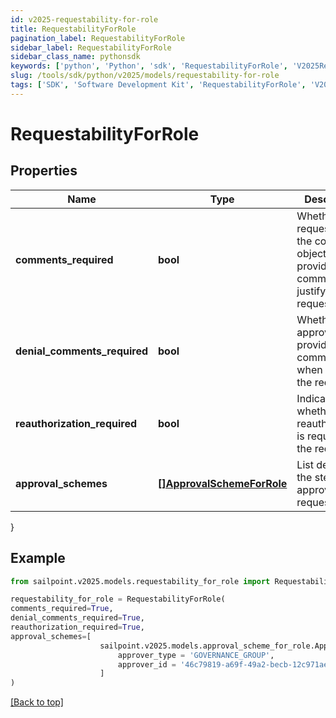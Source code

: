 ```yaml
---
id: v2025-requestability-for-role
title: RequestabilityForRole
pagination_label: RequestabilityForRole
sidebar_label: RequestabilityForRole
sidebar_class_name: pythonsdk
keywords: ['python', 'Python', 'sdk', 'RequestabilityForRole', 'V2025RequestabilityForRole'] 
slug: /tools/sdk/python/v2025/models/requestability-for-role
tags: ['SDK', 'Software Development Kit', 'RequestabilityForRole', 'V2025RequestabilityForRole']
---
```


# RequestabilityForRole


## Properties

Name | Type | Description | Notes
------------ | ------------- | ------------- | -------------
**comments_required** | **bool** | Whether the requester of the containing object must provide comments justifying the request | [optional] [default to False]
**denial_comments_required** | **bool** | Whether an approver must provide comments when denying the request | [optional] [default to False]
**reauthorization_required** | **bool** | Indicates whether reauthorization is required for the request. | [optional] [default to False]
**approval_schemes** | [**[]ApprovalSchemeForRole**](approval-scheme-for-role) | List describing the steps in approving the request | [optional] 
}

## Example

```python
from sailpoint.v2025.models.requestability_for_role import RequestabilityForRole

requestability_for_role = RequestabilityForRole(
comments_required=True,
denial_comments_required=True,
reauthorization_required=True,
approval_schemes=[
                    sailpoint.v2025.models.approval_scheme_for_role.ApprovalSchemeForRole(
                        approver_type = 'GOVERNANCE_GROUP', 
                        approver_id = '46c79819-a69f-49a2-becb-12c971ae66c6', )
                    ]
)

```
[[Back to top]](#) 

